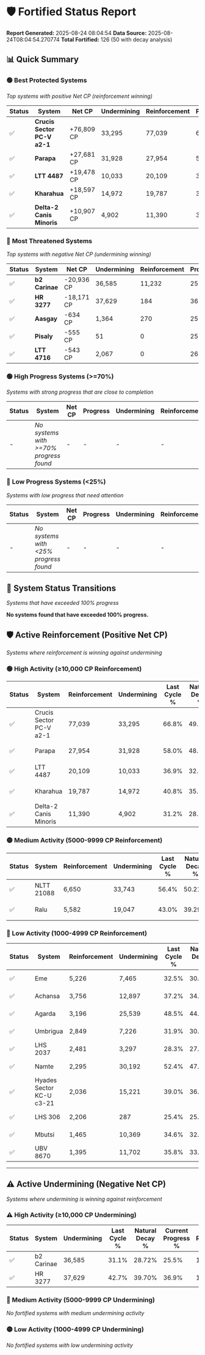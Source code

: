 # 🛡️ Fortified Status Report

**Report Generated:** 2025-08-24 08:04:54
**Data Source:** 2025-08-24T08:04:54.270774
**Total Fortified:** 126 (50 with decay analysis)

## 📊 Quick Summary

### 🟢 **Best Protected Systems**
*Top systems with positive Net CP (reinforcement winning)*

| Status | System | Net CP | Undermining | Reinforcement | Progress |
|--------|--------|--------|-------------|---------------|----------|
| ✅ | **Crucis Sector PC-V a2-1** | +76,809 CP | 33,295 | 77,039 | 61.7% |
| ✅ | **Parapa** | +27,681 CP | 31,928 | 27,954 | 53.1% |
| ✅ | **LTT 4487** | +19,478 CP | 10,033 | 20,109 | 35.4% |
| ✅ | **Kharahua** | +18,597 CP | 14,972 | 19,787 | 38.5% |
| ✅ | **Delta-2 Canis Minoris** | +10,907 CP | 4,902 | 11,390 | 30.4% |

### 🔴 **Most Threatened Systems**
*Top systems with negative Net CP (undermining winning)*

| Status | System | Net CP | Undermining | Reinforcement | Progress |
|--------|--------|--------|-------------|---------------|----------|
| ✅ | **b2 Carinae** | -20,936 CP | 36,585 | 11,232 | 25.5% |
| ✅ | **HR 3277** | -18,171 CP | 37,629 | 184 | 36.9% |
| ✅ | **Aasgay** | -634 CP | 1,364 | 270 | 25.7% |
| ✅ | **Pisaly** | -555 CP | 51 | 0 | 25.0% |
| ✅ | **LTT 4716** | -543 CP | 2,067 | 0 | 26.5% |

### 🟢 **High Progress Systems (>=70%)**
*Systems with strong progress that are close to completion*

| Status | System | Net CP | Progress | Undermining | Reinforcement |
|--------|--------|--------|----------|-------------|---------------|
| - | *No systems with >=70% progress found* | - | - | - | - |

### 🔴 **Low Progress Systems (<25%)**
*Systems with low progress that need attention*

| Status | System | Net CP | Progress | Undermining | Reinforcement |
|--------|--------|--------|----------|-------------|---------------|
| - | *No systems with <25% progress found* | - | - | - | - |
## 🔄 System Status Transitions
*Systems that have exceeded 100% progress*

**No systems found that have exceeded 100% progress.**

## 🛡️ Active Reinforcement (Positive Net CP)
*Systems where reinforcement is winning against undermining*

### 🟢 High Activity (≥10,000 CP Reinforcement)

| Status | System | Reinforcement | Undermining | Last Cycle % | Natural Decay % | Current Progress % | Current CP | Net CP | Activity |
|--------|--------|---------------|-------------|--------------|-----------------|-------------------|------------|--------|----------|
| ✅ | Crucis Sector PC-V a2-1 | 77,039 | 33,295 | 66.8% | 49.88% | 61.7% | 401,050 | +76,809 | 🟢 High Reinforcement |
| ✅ | Parapa | 27,954 | 31,928 | 58.0% | 48.84% | 53.1% | 345,150 | +27,681 | 🟢 High Reinforcement |
| ✅ | LTT 4487 | 20,109 | 10,033 | 36.9% | 32.40% | 35.4% | 230,100 | +19,478 | 🟢 High Reinforcement |
| ✅ | Kharahua | 19,787 | 14,972 | 40.8% | 35.64% | 38.5% | 250,250 | +18,597 | 🟢 High Reinforcement |
| ✅ | Delta-2 Canis Minoris | 11,390 | 4,902 | 31.2% | 28.72% | 30.4% | 197,600 | +10,907 | 🟢 High Reinforcement |

### 🟡 Medium Activity (5000-9999 CP Reinforcement)

| Status | System | Reinforcement | Undermining | Last Cycle % | Natural Decay % | Current Progress % | Current CP | Net CP | Activity |
|--------|--------|---------------|-------------|--------------|-----------------|-------------------|------------|--------|----------|
| ✅ | NLTT 21088 | 6,650 | 33,743 | 56.4% | 50.21% | 51.2% | 332,800 | +6,418 | 🟡 Medium Reinforcement |
| ✅ | Ralu | 5,582 | 19,047 | 43.0% | 39.29% | 40.1% | 260,650 | +5,261 | 🟡 Medium Reinforcement |

### 🔴 Low Activity (1000-4999 CP Reinforcement)

| Status | System | Reinforcement | Undermining | Last Cycle % | Natural Decay % | Current Progress % | Current CP | Net CP | Activity |
|--------|--------|---------------|-------------|--------------|-----------------|-------------------|------------|--------|----------|
| ✅ | Eme | 5,226 | 7,465 | 32.5% | 30.66% | 31.4% | 204,100 | +4,805 | 🔵 Low Reinforcement |
| ✅ | Achansa | 3,756 | 12,897 | 37.2% | 34.68% | 35.2% | 228,800 | +3,350 | 🔵 Low Reinforcement |
| ✅ | Agarda | 3,196 | 25,539 | 48.5% | 44.15% | 44.6% | 289,900 | +2,955 | 🔵 Low Reinforcement |
| ✅ | Umbrigua | 2,849 | 7,226 | 31.9% | 30.44% | 30.8% | 200,200 | +2,363 | 🔵 Low Reinforcement |
| ✅ | LHS 2037 | 2,481 | 3,297 | 28.3% | 27.50% | 27.8% | 180,700 | +1,949 | 🔵 Low Reinforcement |
| ✅ | Namte | 2,295 | 30,192 | 52.4% | 47.50% | 47.8% | 310,700 | +1,943 | 🔵 Low Reinforcement |
| ✅ | Hyades Sector KC-U c3-21 | 2,036 | 15,221 | 39.0% | 36.44% | 36.7% | 238,550 | +1,683 | 🔵 Low Reinforcement |
| ✅ | LHS 306 | 2,206 | 287 | 25.4% | 25.17% | 25.4% | 165,100 | +1,524 | 🔵 Low Reinforcement |
| ✅ | Mbutsi | 1,465 | 10,369 | 34.6% | 32.83% | 33.0% | 214,500 | +1,081 | 🔵 Low Reinforcement |
| ✅ | UBV 8670 | 1,395 | 11,702 | 35.8% | 33.84% | 34.0% | 221,000 | +1,040 | 🔵 Low Reinforcement |


---

## ⚠️ Active Undermining (Negative Net CP)
*Systems where undermining is winning against reinforcement*

### ⚠️ High Activity (≥10,000 CP Undermining)

| Status | System | Undermining | Last Cycle % | Natural Decay % | Current Progress % | Reinforcement | Current CP | Net CP | Activity |
|--------|--------|-------------|--------------|-----------------|-------------------|---------------|------------|--------|----------|
| ✅ | b2 Carinae | 36,585 | 31.1% | 28.72% | 25.5% | 11,232 | 165,750 | -20,936 | ⚠️ High Undermining |
| ✅ | HR 3277 | 37,629 | 42.7% | 39.70% | 36.9% | 184 | 239,850 | -18,171 | ⚠️ High Undermining |

### 🔶 Medium Activity (5000-9999 CP Undermining)

*No fortified systems with medium undermining activity*

### 🟡 Low Activity (1000-4999 CP Undermining)

*No fortified systems with low undermining activity*
